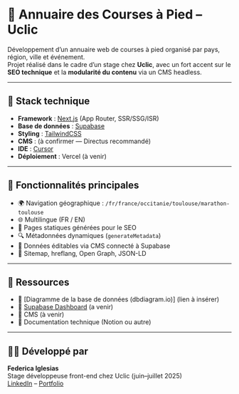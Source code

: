 # 🏃 Annuaire des Courses à Pied – Uclic

Développement d’un annuaire web de courses à pied organisé par pays, région, ville et événement.  
Projet réalisé dans le cadre d’un stage chez **Uclic**, avec un fort accent sur le **SEO technique** et la **modularité du contenu** via un CMS headless.

---

## 🧱 Stack technique

- **Framework** : [Next.js](https://nextjs.org/) (App Router, SSR/SSG/ISR)
- **Base de données** : [Supabase](https://supabase.com/)
- **Styling** : [TailwindCSS](https://tailwindcss.com/)
- **CMS** : (à confirmer — Directus recommandé)
- **IDE** : [Cursor](https://www.cursor.sh/)
- **Déploiement** : Vercel (à venir)

---

## 📌 Fonctionnalités principales

- 🌍 Navigation géographique : `/fr/france/occitanie/toulouse/marathon-toulouse`
- 🌐 Multilingue (FR / EN)
- 📄 Pages statiques générées pour le SEO
- 🔍 Métadonnées dynamiques (`generateMetadata`)
- 💬 Données éditables via CMS connecté à Supabase
- 🧭 Sitemap, hreflang, Open Graph, JSON-LD

---

## 📎 Ressources

- 🔗 [Diagramme de la base de données (dbdiagram.io)] (lien à insérer)
- 🔗 [Supabase Dashboard](https://app.supabase.com/) (a venir)
- 🔗 CMS (à venir)
- 🔗 Documentation technique (Notion ou autre)

---

## 👩‍💻 Développé par

**Federica Iglesias**  
Stage développeuse front-end chez Uclic (juin–juillet 2025)  
[LinkedIn](https://www.linkedin.com/in/federica-iglesias/) – [Portfolio]([#](https://federicaiglesias.vercel.app/)) 
